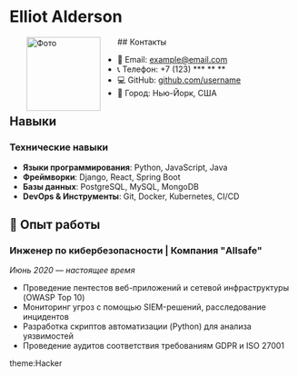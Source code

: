 # Elliot Alderson

<img src="https://static.wikia.nocookie.net/mr-robot/images/0/0c/Elliot_Alderson_29.webp/revision/latest?cb=20230609025216&path-prefix=es" alt="Фото" width="130" align="Left" hspace="30" vspace="">
## Контакты

- 📧 Email: example@email.com  
- 📞 Телефон: +7 (123) *** ** **   
- 💻 GitHub: [github.com/username](https://github.com/username)  
- 📍 Город: Нью-Йорк, США  
  

## Навыки
### Технические навыки
- **Языки программирования**: Python, JavaScript, Java  
- **Фреймворки**: Django, React, Spring Boot  
- **Базы данных**: PostgreSQL, MySQL, MongoDB  
- **DevOps & Инструменты**: Git, Docker, Kubernetes, CI/CD  

## 🚀 Опыт работы  

### **Инженер по кибербезопасности | Компания "Allsafe"**  
_Июнь 2020 — настоящее время_  
- Проведение пентестов веб-приложений и сетевой инфраструктуры (OWASP Top 10)  
- Мониторинг угроз с помощью SIEM-решений, расследование инцидентов  
- Разработка скриптов автоматизации (Python) для анализа уязвимостей  
- Проведение аудитов соответствия требованиям GDPR и ISO 27001  

theme:Hacker
